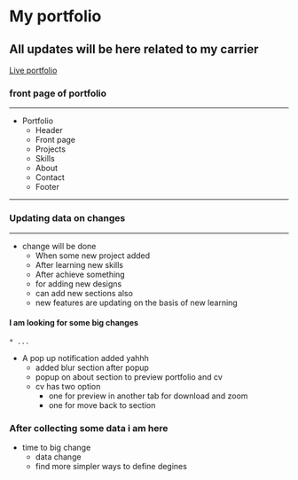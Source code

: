 # My portfolio
## All updates will be here related to my carrier
[Live portfolio](https://ak-myport.netlify.app/)

### front page of portfolio
-----
* Portfolio
    * Header
    * Front page
    * Projects
    * Skills
    * About
    * Contact
    * Footer

-----
### Updating data on changes
-----
* change will be done
    * When some new project added
    * After learning new skills
    * After achieve something
    * for adding new designs
    * can add new sections also
    * new features are updating on the basis of new learning

#### I am looking for some big changes
    * ...

* A pop up notification added yahhh
    * added blur section after popup 
    * popup on about section to preview portfolio and cv
    * cv has two option 
        * one for preview in another tab for download and zoom
        * one for move back to section
    
### After collecting some data i am here 
* time to big change
    * data change
    * find more simpler ways to define degines
    
